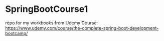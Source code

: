 # SpringBootCourse1

repo for my workbooks from Udemy Course:
https://www.udemy.com/course/the-complete-spring-boot-development-bootcamp/
